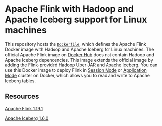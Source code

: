 # Apache Flink with Hadoop and Apache Iceberg support for Linux machines
This repository hosts the [`Dockerfile`](https://github.com/j3-signalroom/mac_flink-with_hadoop_iceberg/blob/main/Dockerfile), which defines the Apache Flink Docker image with Hadoop and Apache Iceberg for Linux machines.  The official Apache Flink image on [Docker Hub](https://hub.docker.com/_/flink/) does not contain Hadoop and Apache Iceberg dependencies.  This image extends the official image by adding the Flink-provided Hadoop Uber JAR and Apache Iceberg.  You can use this Docker image to deploy Flink in [Session Mode](https://github.com/j3-signalroom/j3-techstack-lexicon/blob/main/apache-flink-glossary.md#flink-session-mode) or [Application Mode](https://github.com/j3-signalroom/j3-techstack-lexicon/blob/main/apache-flink-glossary.md#flink-application-mode) cluster on Docker, which allows you to read and write to Apache Iceberg tables.

## Resources

[Apache Flink 1.19.1](https://nightlies.apache.org/flink/flink-docs-release-1.19/)

[Apache Iceberg 1.6.0](https://github.com/apache/iceberg/releases/tag/apache-iceberg-1.6.0)